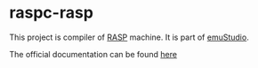 # raspc-rasp

This project is compiler of [RASP](https://en.wikipedia.org/wiki/Random-access_stored-program_machine) machine.
It is part of [emuStudio](https://www.emustudio.net/).

The official documentation can be found [here](https://www.emustudio.net/docuser/rasp/index/#compiler-code-raspc-rasp-code)
